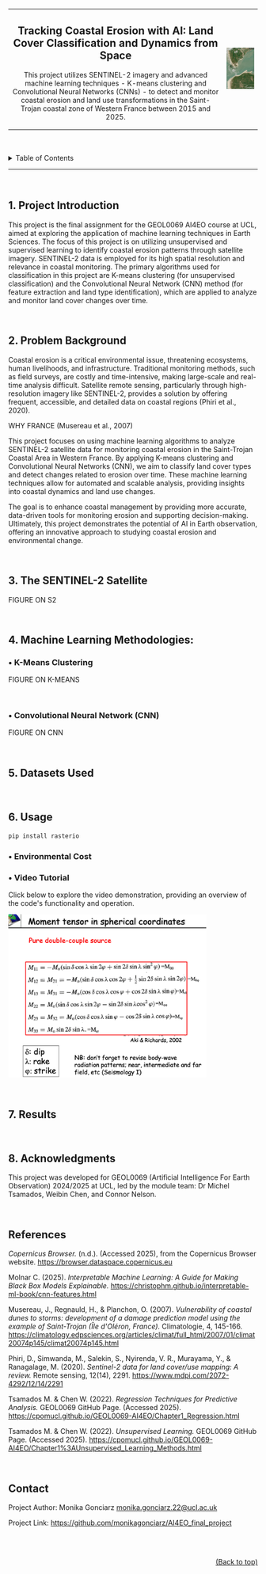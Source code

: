 <table>
  <tr>
    <td align="center">
      <h2>Tracking Coastal Erosion with AI: Land Cover Classification and Dynamics from Space <a id="top"></a> 
</div></h2>
      <p>This project utilizes SENTINEL-2 imagery and advanced machine learning techniques - K-means clustering and Convolutional Neural Networks (CNNs) - to detect and monitor coastal erosion and land use transformations in the Saint-Trojan coastal zone of Western France between 2015 and 2025.</p>
    </td>
    <td>
      <img src="./images/Sentinel-2_L2A-459879377421259-timelapse.gif" alt="Sentinel-2 Timelapse" width="370"/>
    </td>
  </tr>
</table>










<br>  
<br>  

<details>
<summary>Table of Contents</summary>
  
1. [Project Introduction](#1-project-introduction)
2. [Problem Background](#2-problem-background)
3. [The SENTINEL-2 Satellite](#3-the-sentinel-2-satellite)
4. [Machine Learning Methodologies:](#4-machine-learning-methodologies)
   - [K-Means Clustering](#bullet-k-means-clustering)
   - [Convolutional Neural Network (CNN)](#bullet-convolutional-neural-network-cnn)
5. [Datasets Used](#5-datasets-used)
6. [Usage](#6-usage)
   - [Environmental Cost](#bullet-environmental-cost)
   - [Video Tutorial](#bullet-video-tutorial)
7. [Results](#7-results)
8. [Acknowledgements](#8-acknowledgments)
    - [References](#references)
    - [Contact](#contact)

</details>

---

<br>  


## 1. Project Introduction

This project is the final assignment for the GEOL0069 AI4EO course at UCL, aimed at exploring the application of machine learning techniques in Earth Sciences. The focus of this project is on utilizing unsupervised and supervised learning to identify coastal erosion patterns through satellite imagery. SENTINEL-2 data is employed for its high spatial resolution and relevance in coastal monitoring. The primary algorithms used for classification in this project are K-means clustering (for unsupervised classification) and the Convolutional Neural Network (CNN) method (for feature extraction and land type identification), which are applied to analyze and monitor land cover changes over time.




<br>  

## 2. Problem Background

Coastal erosion is a critical environmental issue, threatening ecosystems, human livelihoods, and infrastructure. Traditional monitoring methods, such as field surveys, are costly and time-intensive, making large-scale and real-time analysis difficult. Satellite remote sensing, particularly through high-resolution imagery like SENTINEL-2, provides a solution by offering frequent, accessible, and detailed data on coastal regions (Phiri et al., 2020).




WHY FRANCE (Musereau et al., 2007)



This project focuses on using machine learning algorithms to analyze SENTINEL-2 satellite data for monitoring coastal erosion in the Saint-Trojan Coastal Area in Western France. By applying K-means clustering and Convolutional Neural Networks (CNN), we aim to classify land cover types and detect changes related to erosion over time. These machine learning techniques allow for automated and scalable analysis, providing insights into coastal dynamics and land use changes.

The goal is to enhance coastal management by providing more accurate, data-driven tools for monitoring erosion and supporting decision-making. Ultimately, this project demonstrates the potential of AI in Earth observation, offering an innovative approach to studying coastal erosion and environmental change.




<br>  

## 3. The SENTINEL-2 Satellite

FIGURE ON S2

<br>  


## 4. Machine Learning Methodologies:

### <a name="bullet-k-means-clustering"></a>• K-Means Clustering

FIGURE ON K-MEANS

<br>  


### <a name="bullet-convolutional-neural-network-cnn"></a>• Convolutional Neural Network (CNN)

FIGURE ON CNN

<br>  


## 5. Datasets Used



<br>  

## 6. Usage

```python
pip install rasterio
```

### <a name="bullet-environmental-cost"></a>• Environmental Cost





### <a name="bullet-video-tutorial"></a>• Video Tutorial

Click below to explore the video demonstration, providing an overview of the code's functionality and operation.

[<img src="./images/video.png" alt="Click here to watch the video demonstration" width="400"/>](https://youtu.be/rqpMsphdrzo)





<br>  

## 7. Results




<br>  

## 8. Acknowledgments

This project was developed for GEOL0069 (Artificial Intelligence For Earth Observation) 2024/2025 at UCL, led by the module team: Dr Michel Tsamados, Weibin Chen, and Connor Nelson.

<br>  


## References
*Copernicus Browser.* (n.d.). (Accessed 2025), from the Copernicus Browser website. https://browser.dataspace.copernicus.eu

Molnar C. (2025). *Interpretable Machine Learning: A Guide for Making Black Box Models Explainable.* https://christophm.github.io/interpretable-ml-book/cnn-features.html

Musereau, J., Regnauld, H., & Planchon, O. (2007). *Vulnerability of coastal dunes to storms: development of a damage prediction model using the example of Saint-Trojan (Île d'Oléron, France).* Climatologie, 4, 145-166. https://climatology.edpsciences.org/articles/climat/full_html/2007/01/climat20074p145/climat20074p145.html

Phiri, D., Simwanda, M., Salekin, S., Nyirenda, V. R., Murayama, Y., & Ranagalage, M. (2020). *Sentinel-2 data for land cover/use mapping: A review.* Remote sensing, 12(14), 2291. https://www.mdpi.com/2072-4292/12/14/2291

Tsamados M. & Chen W. (2022). *Regression Techniques for Predictive Analysis.* GEOL0069 GitHub Page. (Accessed 2025). https://cpomucl.github.io/GEOL0069-AI4EO/Chapter1_Regression.html

Tsamados M. & Chen W. (2022). *Unsupervised Learning.* GEOL0069 GitHub Page. (Accessed 2025). https://cpomucl.github.io/GEOL0069-AI4EO/Chapter1%3AUnsupervised_Learning_Methods.html





<br>  

## Contact

Project Author: Monika Gonciarz monika.gonciarz.22@ucl.ac.uk

Project Link: https://github.com/monikagonciarz/AI4EO_final_project

<br>
<br>



<div style="text-align: right;">
  
  [(Back to top)](#top)
</div>




